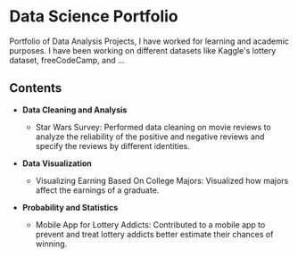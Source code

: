 # Data Science Portfolio
Portfolio of Data Analysis Projects, I have worked for learning and academic purposes. I have been working on different datasets like Kaggle's lottery dataset, freeCodeCamp, and ...
## Contents
* **Data Cleaning and Analysis**
  * Star Wars Survey: Performed data cleaning on movie reviews to analyze the reliability of the positive and negative reviews and specify the reviews by different identities.

* **Data Visualization**
  * Visualizing Earning Based On College Majors: Visualized how majors affect the earnings of a graduate.

* **Probability and Statistics**
  * Mobile App for Lottery Addicts: Contributed to a mobile app to prevent and treat lottery addicts better estimate their chances of winning.
  
